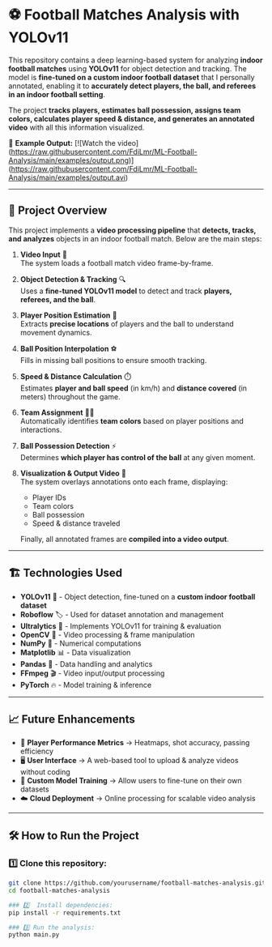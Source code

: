 # ⚽ Football Matches Analysis with YOLOv11

This repository contains a deep learning-based system for analyzing **indoor football matches** using **YOLOv11** for object detection and tracking. The model is **fine-tuned on a custom indoor football dataset** that I personally annotated, enabling it to **accurately detect players, the ball, and referees in an indoor football setting**.

The project **tracks players, estimates ball possession, assigns team colors, calculates player speed & distance, and generates an annotated video** with all this information visualized.

🎥 **Example Output:**
[![Watch the video]
(https://raw.githubusercontent.com/FdiLmr/ML-Football-Analysis/main/examples/output.png)]
(https://raw.githubusercontent.com/FdiLmr/ML-Football-Analysis/main/examples/output.avi)


---

## 🚀 Project Overview

This project implements a **video processing pipeline** that **detects, tracks, and analyzes** objects in an indoor football match. Below are the main steps:

1. **Video Input** 🎥  
   The system loads a football match video frame-by-frame.

2. **Object Detection & Tracking** 🔍  
   Uses a **fine-tuned YOLOv11 model** to detect and track **players, referees, and the ball**.

3. **Player Position Estimation** 📍  
   Extracts **precise locations** of players and the ball to understand movement dynamics.

4. **Ball Position Interpolation** ⚽  
   Fills in missing ball positions to ensure smooth tracking.

5. **Speed & Distance Calculation** ⏱️  
   Estimates **player and ball speed** (in km/h) and **distance covered** (in meters) throughout the game.

6. **Team Assignment** 🔴🔵  
   Automatically identifies **team colors** based on player positions and interactions.

7. **Ball Possession Detection** ⚡  
   Determines **which player has control of the ball** at any given moment.

8. **Visualization & Output Video** 🎨  
   The system overlays annotations onto each frame, displaying:
   - Player IDs  
   - Team colors  
   - Ball possession  
   - Speed & distance traveled  
   
   Finally, all annotated frames are **compiled into a video output**.

---

## 🏗 Technologies Used
- **YOLOv11** 🚀 - Object detection, fine-tuned on a **custom indoor football dataset**  
- **Roboflow** 🏷️ - Used for dataset annotation and management  
- **Ultralytics** 📡 - Implements YOLOv11 for training & evaluation  
- **OpenCV** 👀 - Video processing & frame manipulation  
- **NumPy** 🔢 - Numerical computations  
- **Matplotlib** 📊 - Data visualization  
- **Pandas** 📑 - Data handling and analytics  
- **FFmpeg** 🎬 - Video input/output processing  
- **PyTorch** 🔥 - Model training & inference  

---

## 📈 Future Enhancements
- 🏃 **Player Performance Metrics** → Heatmaps, shot accuracy, passing efficiency  
- 🖥️ **User Interface** → A web-based tool to upload & analyze videos without coding  
- 🎯 **Custom Model Training** → Allow users to fine-tune on their own datasets  
- ☁️ **Cloud Deployment** → Online processing for scalable video analysis  

---

## 🛠 How to Run the Project
### 1️⃣ Clone this repository:
```bash
git clone https://github.com/yourusername/football-matches-analysis.git
cd football-matches-analysis

### 2️⃣  Install dependencies:
pip install -r requirements.txt

### 3️⃣ Run the analysis:
python main.py